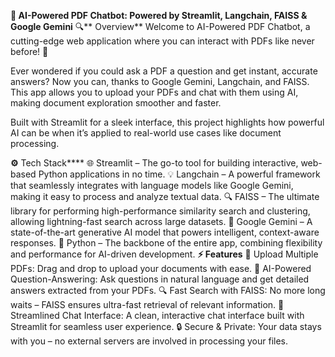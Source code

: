 **🚀 AI-Powered PDF Chatbot: Powered by Streamlit, Langchain, FAISS & Google Gemini**
🔍** Overview**
Welcome to AI-Powered PDF Chatbot, a cutting-edge web application where you can interact with PDFs like never before! 🚀

Ever wondered if you could ask a PDF a question and get instant, accurate answers? Now you can, thanks to Google Gemini, Langchain, and FAISS. This app allows you to upload your PDFs and chat with them using AI, making document exploration smoother and faster.

Built with Streamlit for a sleek interface, this project highlights how powerful AI can be when it’s applied to real-world use cases like document processing.

**⚙️** Tech Stack****
🌐 Streamlit – The go-to tool for building interactive, web-based Python applications in no time.
💡 Langchain – A powerful framework that seamlessly integrates with language models like Google Gemini, making it easy to process and analyze textual data.
🔍 FAISS – The ultimate library for performing high-performance similarity search and clustering, allowing lightning-fast search across large datasets.
🤖 Google Gemini – A state-of-the-art generative AI model that powers intelligent, context-aware responses.
🐍 Python – The backbone of the entire app, combining flexibility and performance for AI-driven development.
**⚡ Features**
📂 Upload Multiple PDFs: Drag and drop to upload your documents with ease.
🧠 AI-Powered Question-Answering: Ask questions in natural language and get detailed answers extracted from your PDFs.
🔍 Fast Search with FAISS: No more long waits – FAISS ensures ultra-fast retrieval of relevant information.
💬 Streamlined Chat Interface: A clean, interactive chat interface built with Streamlit for seamless user experience.
🔒 Secure & Private: Your data stays with you – no external servers are involved in processing your files.

